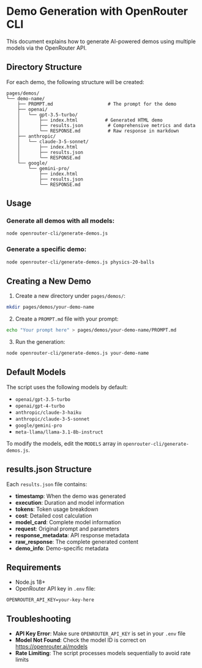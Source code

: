 # Demo Generation with OpenRouter CLI

This document explains how to generate AI-powered demos using multiple models via the OpenRouter API.

## Directory Structure

For each demo, the following structure will be created:

```
pages/demos/
└── demo-name/
    ├── PROMPT.md                    # The prompt for the demo
    ├── openai/
    │   └── gpt-3.5-turbo/
    │       ├── index.html          # Generated HTML demo
    │       ├── results.json         # Comprehensive metrics and data
    │       └── RESPONSE.md          # Raw response in markdown
    ├── anthropic/
    │   └── claude-3-5-sonnet/
    │       ├── index.html
    │       ├── results.json
    │       └── RESPONSE.md
    └── google/
        └── gemini-pro/
            ├── index.html
            ├── results.json
            └── RESPONSE.md
```

## Usage

### Generate all demos with all models:
```bash
node openrouter-cli/generate-demos.js
```

### Generate a specific demo:
```bash
node openrouter-cli/generate-demos.js physics-20-balls
```

## Creating a New Demo

1. Create a new directory under `pages/demos/`:
```bash
mkdir pages/demos/your-demo-name
```

2. Create a `PROMPT.md` file with your prompt:
```bash
echo "Your prompt here" > pages/demos/your-demo-name/PROMPT.md
```

3. Run the generation:
```bash
node openrouter-cli/generate-demos.js your-demo-name
```

## Default Models

The script uses the following models by default:
- `openai/gpt-3.5-turbo`
- `openai/gpt-4-turbo`
- `anthropic/claude-3-haiku`
- `anthropic/claude-3-5-sonnet`
- `google/gemini-pro`
- `meta-llama/llama-3.1-8b-instruct`

To modify the models, edit the `MODELS` array in `openrouter-cli/generate-demos.js`.

## results.json Structure

Each `results.json` file contains:
- **timestamp**: When the demo was generated
- **execution**: Duration and model information
- **tokens**: Token usage breakdown
- **cost**: Detailed cost calculation
- **model_card**: Complete model information
- **request**: Original prompt and parameters
- **response_metadata**: API response metadata
- **raw_response**: The complete generated content
- **demo_info**: Demo-specific metadata

## Requirements

- Node.js 18+
- OpenRouter API key in `.env` file:
```
OPENROUTER_API_KEY=your-key-here
```

## Troubleshooting

- **API Key Error**: Make sure `OPENROUTER_API_KEY` is set in your `.env` file
- **Model Not Found**: Check the model ID is correct on https://openrouter.ai/models
- **Rate Limiting**: The script processes models sequentially to avoid rate limits